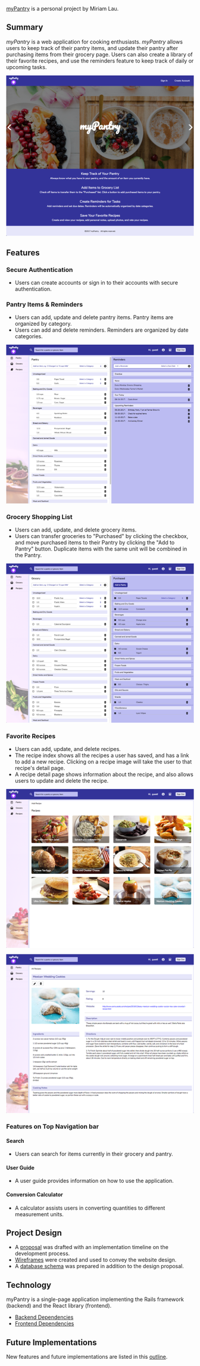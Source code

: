 [myPantry](https://mypantry.herokuapp.com/#/) is a personal project by Miriam Lau.


## Summary

*myPantry* is a web application for cooking enthusiasts. *myPantry* allows users to keep track of their pantry items, and update their pantry after purchasing items from their grocery page. Users can also create a library of their favorite recipes, and use the reminders feature to keep track of daily or upcoming tasks.

![homepage](./docs/website_pics/homepage_pic.png)


## Features

### Secure Authentication
- Users can create accounts or sign in to their accounts with secure authentication.

### Pantry Items & Reminders
- Users can add, update and delete pantry items. Pantry items are organized by category.
- Users can add and delete reminders. Reminders are organized by date categories.

![pantry page](./docs/website_pics/pantry_and_reminder_pic.png)

### Grocery Shopping List
- Users can add, update, and delete grocery items.
- Users can transfer groceries to "Purchased" by clicking the checkbox, and move purchased items to their Pantry by clicking the "Add to Pantry" button. Duplicate items with the same unit will be combined in the Pantry.

![grocery page](./docs/website_pics/grocery_pic.png)

### Favorite Recipes
- Users can add, update, and delete recipes.
- The recipe index shows all the recipes a user has saved, and has a link to add a new recipe. Clicking on a recipe image will take the user to that recipe's detail page.
- A recipe detail page shows information about the recipe, and also allows users to update and delete the recipe.

![recipe index page](./docs/website_pics/recipe_index_pic.png)

![recipe detail page](./docs/website_pics/recipe_detail_pic.png)

### Features on Top Navigation bar

#### Search
- Users can search for items currently in their grocery and pantry.

#### User Guide
- A user guide provides information on how to use the application.

#### Conversion Calculator
- A calculator assists users in converting quantities to different measurement units.


## Project Design
- A [proposal](./docs/proposal/development_README.md) was drafted with an implementation timeline on the development process.
- [Wireframes](./docs/proposal/wireframe_doc.md) were created and used to convey the website design.
- A [database schema](./docs/proposal/schema.md) was prepared in addition to the design proposal.


## Technology
myPantry is a single-page application implementing the Rails framework (backend) and the React library (frontend).
- [Backend Dependencies](./docs/backend_tech.md)
- [Frontend Dependencies](./docs/frontend_tech.md)


## Future Implementations
New features and future implementations are listed in this
[outline](./docs/future_implementations.md).
